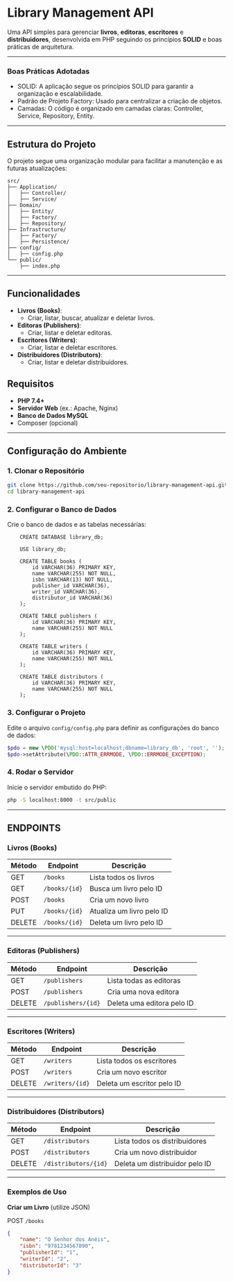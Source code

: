 # **Library Management API**

Uma API simples para gerenciar **livros**, **editoras**, **escritores** e **distribuidores**, desenvolvida em PHP seguindo os princípios **SOLID** e boas práticas de arquitetura.

---

### **Boas Práticas Adotadas**
- SOLID: A aplicação segue os princípios SOLID para garantir a organização e escalabilidade.
- Padrão de Projeto Factory: Usado para centralizar a criação de objetos.
- Camadas: O código é organizado em camadas claras: Controller, Service, Repository, Entity.

---

## **Estrutura do Projeto**

O projeto segue uma organização modular para facilitar a manutenção e as futuras atualizações:

```
src/
├── Application/
│   ├── Controller/
│   ├── Service/
├── Domain/
│   ├── Entity/
│   ├── Factory/
│   ├── Repository/
├── Infrastructure/
│   ├── Factory/
│   ├── Persistence/
├── config/
│   ├── config.php
└── public/
    ├── index.php

```

---

## **Funcionalidades**

- **Livros (Books)**:
  - Criar, listar, buscar, atualizar e deletar livros.
- **Editoras (Publishers)**:
  - Criar, listar e deletar editoras.
- **Escritores (Writers)**:
  - Criar, listar e deletar escritores.
- **Distribuidores (Distributors)**:
  - Criar, listar e deletar distribuidores.


## **Requisitos**

- **PHP 7.4+**
- **Servidor Web** (ex.: Apache, Nginx)
- **Banco de Dados MySQL**
- Composer (opcional)

---

## **Configuração do Ambiente**

### **1. Clonar o Repositório**
```bash
git clone https://github.com/seu-repositorio/library-management-api.git
cd library-management-api
```

### **2. Configurar o Banco de Dados**
Crie o banco de dados e as tabelas necessárias:

```mysql
    CREATE DATABASE library_db;
    
    USE library_db;
    
    CREATE TABLE books (
        id VARCHAR(36) PRIMARY KEY,
        name VARCHAR(255) NOT NULL,
        isbn VARCHAR(13) NOT NULL,
        publisher_id VARCHAR(36),
        writer_id VARCHAR(36),
        distributor_id VARCHAR(36)
    );
    
    CREATE TABLE publishers (
        id VARCHAR(36) PRIMARY KEY,
        name VARCHAR(255) NOT NULL
    );
    
    CREATE TABLE writers (
        id VARCHAR(36) PRIMARY KEY,
        name VARCHAR(255) NOT NULL
    );
    
    CREATE TABLE distributors (
        id VARCHAR(36) PRIMARY KEY,
        name VARCHAR(255) NOT NULL
    );
```

### **3. Configurar o Projeto**
Edite o arquivo ```config/config.php``` para definir as configurações do banco de dados:

```php
$pdo = new \PDO('mysql:host=localhost;dbname=library_db', 'root', '');
$pdo->setAttribute(\PDO::ATTR_ERRMODE, \PDO::ERRMODE_EXCEPTION);
```

### **4. Rodar o Servidor**
Inicie o servidor embutido do PHP:
```bash
php -S localhost:8000 -t src/public
```

---

## **ENDPOINTS**

### **Livros (Books)**

| Método  | Endpoint      | Descrição                |
|---------|---------------|--------------------------|
| GET     | `/books`      | Lista todos os livros    |
| GET     | `/books/{id}` | Busca um livro pelo ID   |
| POST    | `/books`      | Cria um novo livro       |
| PUT     | `/books/{id}` | Atualiza um livro pelo ID|
| DELETE  | `/books/{id}` | Deleta um livro pelo ID  |

---

### **Editoras (Publishers)**

| Método  | Endpoint          | Descrição                |
|---------|-------------------|--------------------------|
| GET     | `/publishers`     | Lista todas as editoras  |
| POST    | `/publishers`     | Cria uma nova editora    |
| DELETE  | `/publishers/{id}`| Deleta uma editora pelo ID|

---

### **Escritores (Writers)**

| Método  | Endpoint       | Descrição                  |
|---------|----------------|----------------------------|
| GET     | `/writers`     | Lista todos os escritores  |
| POST    | `/writers`     | Cria um novo escritor      |
| DELETE  | `/writers/{id}`| Deleta um escritor pelo ID |

---

### **Distribuidores (Distributors)**

| Método  | Endpoint          | Descrição                     |
|---------|-------------------|-------------------------------|
| GET     | `/distributors`   | Lista todos os distribuidores |
| POST    | `/distributors`   | Cria um novo distribuidor     |
| DELETE  | `/distributors/{id}`| Deleta um distribuidor pelo ID |

---

### Exemplos de Uso
**Criar um Livro** (utilize JSON)

POST ```/books```

```json
{
    "name": "O Senhor dos Anéis",
    "isbn": "9781234567890",
    "publisherId": "1",
    "writerId": "2",
    "distributorId": "3"
}
``` 
